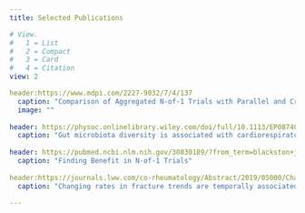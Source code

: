 ```yaml
---
title: Selected Publications

# View.
#   1 = List
#   2 = Compact
#   3 = Card
#   4 = Citation
view: 2

header:https://www.mdpi.com/2227-9032/7/4/137 
  caption: "Comparison of Aggregated N-of-1 Trials with Parallel and Crossover Randomized Controlled Trials Using Simulation Studies"
  image: ""
  
header: https://physoc.onlinelibrary.wiley.com/doi/full/10.1113/EP087404
  caption: "Gut microbiota diversity is associated with cardiorespiratory fitness in post‐primary treatment breast cancer survivors"
 
header: https://pubmed.ncbi.nlm.nih.gov/30830189/?from_term=blackston+jw&from_pos=2
  caption: "Finding Benefit in N-of-1 Trials"
 
header:https://journals.lww.com/co-rheumatology/Abstract/2019/05000/Changing_rates_in_fracture_trends_are_temporally.15.aspx 
  caption: "Changing rates in fracture trends are temporally associated with declining testing and treatment: reality or ecologic fallacy?"
  
---
```

